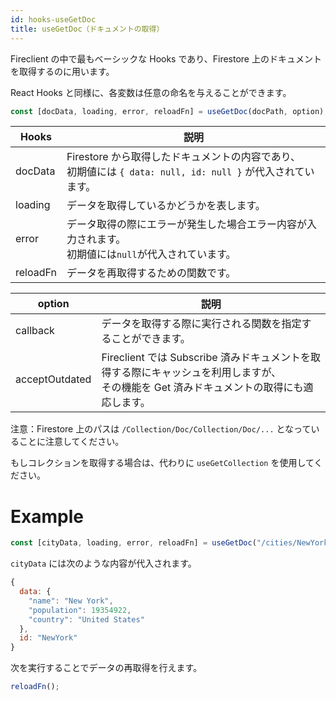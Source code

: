 ```yaml
---
id: hooks-useGetDoc
title: useGetDoc（ドキュメントの取得）
---
```


Fireclient の中で最もベーシックな Hooks であり、Firestore 上のドキュメントを取得するのに用います。

React Hooks と同様に、各変数は任意の命名を与えることができます。

```js
const [docData, loading, error, reloadFn] = useGetDoc(docPath, option);
```

| Hooks    | 説明                                                                                                           |
| -------- | -------------------------------------------------------------------------------------------------------------- |
| docData  | Firestore から取得したドキュメントの内容であり、<br>初期値には `{ data: null, id: null }` が代入されています。 |
| loading  | データを取得しているかどうかを表します。                                                                       |
| error    | データ取得の際にエラーが発生した場合エラー内容が入力されます。<br>初期値には`null`が代入されています。         |
| reloadFn | データを再取得するための関数です。                                                                             |

| option         | 説明                                                                                                                                        |
| -------------- | ------------------------------------------------------------------------------------------------------------------------------------------- |
| callback       | データを取得する際に実行される関数を指定することができます。                                                                                |
| acceptOutdated | Fireclient では Subscribe 済みドキュメントを取得する際にキャッシュを利用しますが、<br>その機能を Get 済みドキュメントの取得にも適応します。 |

注意：Firestore 上のパスは `/Collection/Doc/Collection/Doc/...` となっていることに注意してください。

もしコレクションを取得する場合は、代わりに `useGetCollection` を使用してください。

# Example

```js
const [cityData, loading, error, reloadFn] = useGetDoc("/cities/NewYork");
```

`cityData` には次のような内容が代入されます。

```js
{
  data: {
    "name": "New York",
    "population": 19354922,
    "country": "United States"
  },
  id: "NewYork"
}
```

次を実行することでデータの再取得を行えます。

```js
reloadFn();
```
